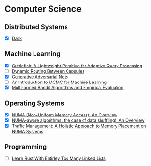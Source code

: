 # Computer Science

## Distributed Systems

  - [X] [Dask](https://conference.scipy.org/proceedings/scipy2015/pdfs/matthew_rocklin.pdf)

## Machine Learning

  - [X] [Cuttlefish: A Lightweight Primitive for Adaptive Query Processing](https://arxiv.org/pdf/1802.09180.pdf)
  - [ ] [Dynamic Routing Between Capsules](https://arxiv.org/pdf/1710.09829.pdf)
  - [X] [Generative Adversarial Nets](https://arxiv.org/pdf/1406.2661.pdf)
  - [ ] [An Introduction to MCMC for Machine Learning](https://link.springer.com/content/pdf/10.1023%2FA%3A1020281327116.pdf)
  - [X] [Multi-armed Bandit Algorithms and Empirical Evaluation](https://link.springer.com/content/pdf/10.1007/11564096_42.pdf)

## Operating Systems

  - [X] [NUMA (Non-Uniform Memory Access): An Overview](https://queue.acm.org/detail.cfm?id=2513149)
  - [X] [NUMA-aware algorithms: the case of data shuffling): An Overview](http://cidrdb.org/cidr2013/Papers/CIDR13_Paper121.pdf)
  - [X] [Traffic Management: A Holistic Approach to Memory Placement on NUMA Systems](http://www.ece.ubc.ca/~sasha/papers/asplos284-dashti.pdf)

## Programming

  - [ ] [Learn Rust With Entirley Too Many Linked Lists](https://rust-unofficial.github.io/too-many-lists/)
